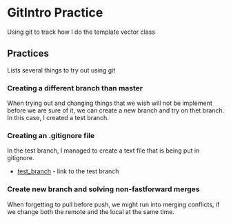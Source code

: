 # GitIntro Practice
Using git to track how I do the template vector class
## Practices
Lists several things to try out using git
### Creating a different branch than master
When trying out and changing things that we wish will not be implement before we are sure of it, we can create a new branch and try on thet branch. In this case, I created a test branch.
### Creating an .gitignore file
In the test branch, I managed to create a text file that is being put in gitignore.

* [test_branch](https://github.com/QAQJESSICAQAQ/template_hw/blob/tests/readme.md) - link to the test branch
### Create new branch and solving non-fastforward merges
When forgetting to pull before push, we might run into merging conflicts, if we change both the remote and the local at the same time.
